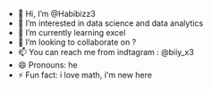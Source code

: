 - 👋 Hi, I’m @Habibizz3
- 👀 I’m interested in data science and data analytics
- 🌱 I’m currently learning excel
- 💞️ I’m looking to collaborate on ?
- 📫 You can reach me from indtagram : @biiy_x3
- 😄 Pronouns: he
- ⚡ Fun fact: i love math, i'm  new here

<!---
Habibizz3/Habibizz3 is a ✨ special ✨ repository because its `README.md` (this file) appears on your GitHub profile.
You can click the Preview link to take a look at your changes.
--->
